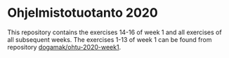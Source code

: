 # Ohjelmistotuotanto 2020

This repository contains the exercises 14-16 of week 1 and all exercises of all subsequent weeks.
The exercises 1-13 of week 1 can be found from repository [dogamak/ohtu-2020-week1](https://github.com/dogamak/ohtu-2020-viikko1).
